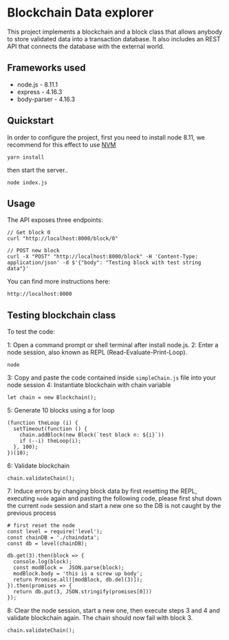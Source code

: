 # Blockchain Data explorer

This project implements a blockchain and a block class that allows anybody to store validated data into a transaction database. It also includes an REST API that connects the database with the external world.

## Frameworks used
* node.js - 8.11.1
* express - 4.16.3
* body-parser - 4.16.3

## Quickstart
In order to configure the project, first you need to install node 8.11, we recommend for this effect to use [NVM](https://github.com/creationix/nvm "NVM")
```
yarn install 
```
then start the server..
```
node index.js
```
## Usage
The API exposes three endpoints: 
 
```
// Get block 0
curl "http://localhost:8000/block/0"

// POST new block
curl -X "POST" "http://localhost:8000/block" -H 'Content-Type: application/json' -d $'{"body": "Testing block with test string data"}'
```
You can find more instructions here: 

```
http://localhost:8000
```

## Testing blockchain class
To test the code:

1: Open a command prompt or shell terminal after install node.js.
2: Enter a node session, also known as REPL (Read-Evaluate-Print-Loop).
```
node
```
3: Copy and paste the code contained inside `simpleChain.js` file into your node session
4: Instantiate blockchain with chain variable
```
let chain = new Blockchain();
```
5: Generate 10 blocks using a for loop
```
(function theLoop (i) {
  setTimeout(function () {
    chain.addBlock(new Block(`test block n: ${i}`))
    if (--i) theLoop(i);
  }, 100);
})(10);
```
6: Validate blockchain
```
chain.validateChain();
```
7: Induce errors by changing block data by first resetting the REPL, executing `node` again and pasting the following code, please first shut down the current `node` session and start a new one so the DB is not caught by the previous process
```
# first reset the node
const level = require('level');
const chainDB = './chaindata';
const db = level(chainDB);

db.get(3).then(block => {
  console.log(block);
  const modBlock =  JSON.parse(block);
  modBlock.body = 'this is a screw up body';
  return Promise.all([modBlock, db.del(3)]);
}).then(promises => {
  return db.put(3, JSON.stringify(promises[0]))
});
```
8: Clear the node session, start a new one, then execute steps 3 and 4 and validate blockchain again. The chain should now fail with block 3.
```
chain.validateChain();
```
